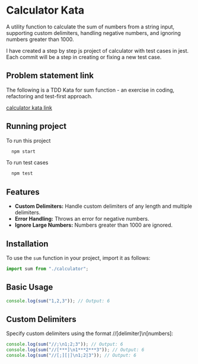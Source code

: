 # Calculator Kata

A utility function to calculate the sum of numbers from a string input, supporting custom delimiters, handling negative numbers, and ignoring numbers greater than 1000.

I have created a step by step js project of calculator with test cases in jest.
Each commit will be a step in creating or fixing a new test case.

## Problem statement link

The following is a TDD Kata for sum function - an exercise in coding, refactoring and test-first approach.

[calculator kata link](https://osherove.com/tdd-kata-1/)

## Running project

To run this project

```bash
  npm start
```

To run test cases

```bash
  npm test
```

## Features

- **Custom Delimiters:** Handle custom delimiters of any length and multiple delimiters.
- **Error Handling:** Throws an error for negative numbers.
- **Ignore Large Numbers:** Numbers greater than 1000 are ignored.

## Installation

To use the `sum` function in your project, import it as follows:

```javascript
import sum from "./calculator";
```

## Basic Usage

```javascript
console.log(sum("1,2,3")); // Output: 6
```

## Custom Delimiters

Specify custom delimiters using the format //[delimiter]\n[numbers]:

```javascript
console.log(sum("//;\n1;2;3")); // Output: 6
console.log(sum("//[***]\n1***2***3")); // Output: 6
console.log(sum("//[;][|]\n1;2|3")); // Output: 6
```
